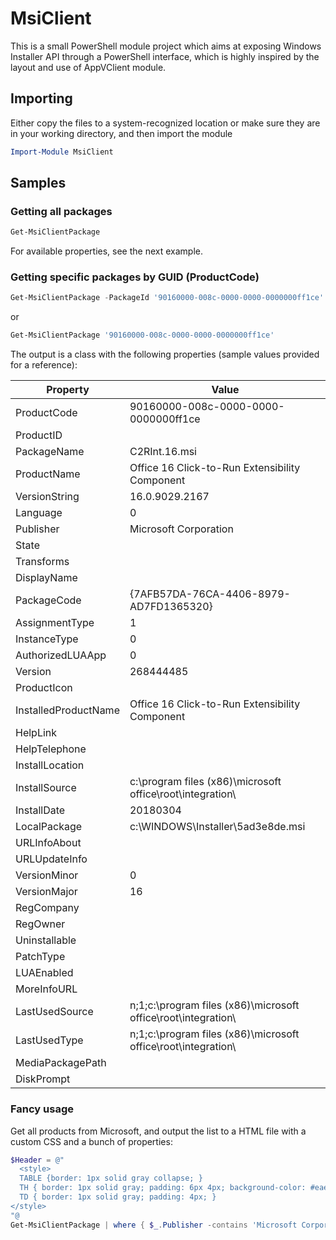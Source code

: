 # MsiClient

This is a small PowerShell module project which aims at exposing Windows Installer API through a PowerShell interface, which is highly inspired by the layout and use of AppVClient module.
## Importing
Either copy the files to a system-recognized location or make sure they are in your working directory, and then import the module
```powershell
Import-Module MsiClient
```
## Samples
### Getting all packages
```powershell
Get-MsiClientPackage
```
For available properties, see the next example.

### Getting specific packages by GUID (ProductCode)
```powershell
Get-MsiClientPackage -PackageId '90160000-008c-0000-0000-0000000ff1ce'
````
or
```powershell
Get-MsiClientPackage '90160000-008c-0000-0000-0000000ff1ce'
```
The output is a class with the following properties (sample values provided for a reference):

| Property | Value |
|--|--|
| ProductCode          | 90160000-008c-0000-0000-0000000ff1ce |
| ProductID            | |
| PackageName          | C2RInt.16.msi |
| ProductName          | Office 16 Click-to-Run Extensibility Component |
| VersionString        | 16.0.9029.2167 |
| Language             | 0 |
| Publisher            | Microsoft Corporation |
| State                | |
| Transforms           | |
| DisplayName          | |
| PackageCode          | {7AFB57DA-76CA-4406-8979-AD7FD1365320} |
| AssignmentType       | 1 |
| InstanceType         | 0 |
| AuthorizedLUAApp     | 0 |
| Version              | 268444485 |
| ProductIcon          | |
| InstalledProductName | Office 16 Click-to-Run Extensibility Component |
| HelpLink             | |
| HelpTelephone        | |
| InstallLocation      | |
| InstallSource        | c:\program files (x86)\microsoft office\root\integration\ |
| InstallDate          | 20180304 |
| LocalPackage         | c:\WINDOWS\Installer\5ad3e8de.msi |
| URLInfoAbout         | |
| URLUpdateInfo        | |
| VersionMinor         | 0 |
| VersionMajor         | 16 |
| RegCompany           | |
| RegOwner             | |
| Uninstallable        | |
| PatchType            | |
| LUAEnabled           | |
| MoreInfoURL          | |
| LastUsedSource       | n;1;c:\program files (x86)\microsoft office\root\integration\ |
| LastUsedType         | n;1;c:\program files (x86)\microsoft office\root\integration\ |
| MediaPackagePath     | |
| DiskPrompt           | |

### Fancy usage
Get all products from Microsoft, and output the list to a HTML file with a custom CSS and a bunch of properties:
```powershell
$Header = @"
  <style>
  TABLE {border: 1px solid gray collapse; }
  TH { border: 1px solid gray; padding: 6px 4px; background-color: #eaeaea; }
  TD { border: 1px solid gray; padding: 4px; }
</style>
"@
Get-MsiClientPackage | where { $_.Publisher -contains 'Microsoft Corporation' } | sort-object -Property ProductName | ConvertTo-Html -Property ProductCode,PackageName,ProductName,VersionString,Language,Publisher -Head $Header | Out-File c:\temp\test.html
````
